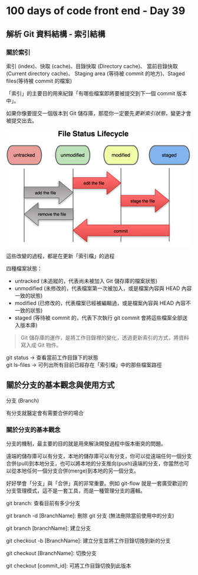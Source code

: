 # 100 days of code front end - Day 39
## 解析 Git 資料結構 - 索引結構

### 關於索引
索引 (index)、快取 (cache)、目錄快取 (Directory cache)、
當前目錄快取 (Current directory cache)、
Staging area (等待被 commit 的地方)、Staged files(等待被 commit 的檔案)

「索引」的主要目的用來紀錄「有哪些檔案即將要被提交到下一個 commit 版本中」。

如果你像要提交一個版本到 Git 儲存庫，那麼你一定要先*更新索引狀態*，變更才會被提交出去。

![](2019-11-22-21-41-22.png)

這些改變的過程，都是在更新「索引檔」的過程

四種檔案狀態：
- untracked (未追縱的，代表尚未被加入 Git 儲存庫的檔案狀態)
- unmodified (未修改的，代表檔案第一次被加入，或是檔案內容與 HEAD 內容一致的狀態)
- modified (已修改的，代表檔案已經被編輯過，或是檔案內容與 HEAD 內容不一致的狀態)
- staged (等待被 commit 的，代表下次執行 git commit 會將這些檔案全部送入版本庫)

> Git 儲存庫的運作，是將工作目錄裡的變化，透過更新索引的方式，將資料寫入成 Git 物件。

git status -> 查看當前工作目錄下的狀態  
git ls-files -> 可列出所有目前已經存在「索引檔」中的那些檔案路徑

## 關於分支的基本觀念與使用方式
分支 (Branch)

有分支就醫定會有需要合併的場合

### 關於分支的基本觀念
分支的機制，最主要的目的就是用來解決開發過程中版本衝突的問題。


遠端的儲存庫可以有分支，本地的儲存庫可以有分支，你可以從遠端任何一個分支合併(pull)到本地分支，也可以將本地的分支推向(push)遠端的分支，你當然也可以從本地任何一個分支合併(merge)到本地的另一個分支。

好好學會「分支」與「合併」真的非常重要。例如 git-flow 就是一套廣受歡迎的分支管理模式，這不是一套工具，而是一種管理分支的邏輯。

git branch: 查看目前有多少分支

git branch -d [BranchName]: 刪除 git 分支 (無法刪除當前使用中的分支)

git branch [branchName]: 建立分支

git checkout -b [BranchName]: 建立分支並將工作目錄切換到新的分支

git checkout [BranchName]: 切換分支

git checkout [commit_id]: 可將工作目錄切換到此版本